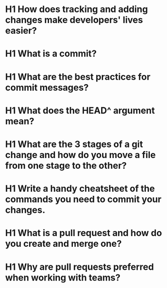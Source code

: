 # H1 How does tracking and adding changes make developers' lives easier?

# H1 What is a commit?
# H1 What are the best practices for commit messages?
# H1 What does the HEAD^ argument mean?
# H1 What are the 3 stages of a git change and how do you move a file from one stage to the other?
# H1 Write a handy cheatsheet of the commands you need to commit your changes.
# H1 What is a pull request and how do you create and merge one?
# H1 Why are pull requests preferred when working with teams?